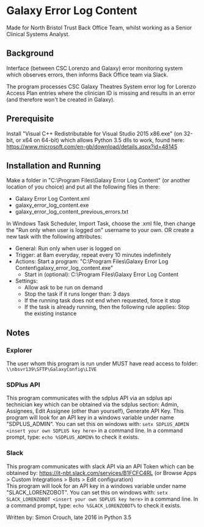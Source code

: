 # Galaxy Error Log Content
Made for North Bristol Trust Back Office Team, whilst working as a Senior Clinical Systems Analyst.

## Background
Interface (between CSC Lorenzo and Galaxy) error monitoring system which observes errors, then informs Back Office team via Slack.

The program processes CSC Galaxy Theatres System error log for Lorenzo Access Plan entries where the clinician ID is missing and results in an error (and therefore won't be created in Galaxy).

## Prerequisite
Install "Visual C++ Redistributable for Visual Studio 2015 x86.exe" (on 32-bit, or x64 on 64-bit) which allows Python 3.5 dlls to work, found here:
https://www.microsoft.com/en-gb/download/details.aspx?id=48145

## Installation and Running
Make a folder in "C:\Program Files\Galaxy Error Log Content" (or another location of you choice) and put all the following files in there:
- Galaxy Error Log Content.xml
- galaxy_error_log_content.exe
- galaxy_error_log_content_previous_errors.txt

In Windows Task Scheduler, Import Task, choose the .xml file, then change the "Run only when user is logged on" username to your own.
OR create a new task with the following attributes:
- General: Run only when user is logged on
- Trigger: at 8am everyday, repeat every 10 minutes indefinitely
- Actions: Start a program: "C:\Program Files\Galaxy Error Log Content\galaxy_error_log_content.exe"
    - Start in (optional): C:\Program Files\Galaxy Error Log Content
- Settings:
    - Allow ask to be run on demand
    - Stop the task if it runs longer than: 3 days
    - If the running task does not end when requested, force it stop
    - If the task is already running, then the following rule applies: Stop the existing instance

## Notes
### Explorer
The user whom this program is run under MUST have read access to folder: `\\nbsvr139\SFTP\GalaxyConfig\LIVE`

### SDPlus API
This program communicates with the sdplus API via an sdplus api technician key which can be obtained via the sdplus section: Admin, Assignees, Edit Assignee (other than yourself), Generate API Key.
This program will look for an API key in a windows variable under name "SDPLUS_ADMIN". You can set this on windows with:
`setx SDPLUS_ADMIN <insert your own SDPLUS key here>`
in a command line.
In a command prompt, type:
`echo %SDPLUS_ADMIN%`
to check it exists.

### Slack
This program communicates with slack API via an API Token which can be obtained by: https://it-nbt.slack.com/services/B1FCFC4RL (or Browse Apps  > Custom Integrations  > Bots  > Edit configuration)  
This program will look for an API key in a windows variable under name "SLACK_LORENZOBOT". You can set this on windows with:
`setx SLACK_LORENZOBOT <insert your own SDPLUS key here>`
in a command line.
In a command prompt, type:
`echo %SLACK_LORENZOBOT%`
to check it exists.

Written by:
Simon Crouch, late 2016 in Python 3.5